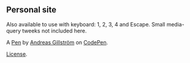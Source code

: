 Personal site
-------------
Also available to use with keyboard:
1, 2, 3, 4 and Escape. Small media-query tweeks not included here. 


A [Pen](https://codepen.io/hynden/pen/MWyKZG) by [Andreas Gillström](https://codepen.io/hynden) on [CodePen](https://codepen.io).

[License](https://codepen.io/license/pen/MWyKZG).